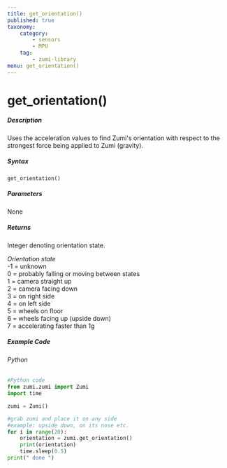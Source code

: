 ```yaml
---
title: get_orientation()
published: true
taxonomy:
    category:
        - sensors
        - MPU
    tag:
        - zumi-library
menu: get_orientation()
---
```


# get_orientation()

##### Description
Uses the acceleration values to find Zumi's orientation with respect to the strongest force being applied to Zumi (gravity).

##### Syntax
```get_orientation()```<br />

##### Parameters
None

##### Returns
Integer denoting orientation state.<br />

*Orientation state* <br />
-1 = unknown<br />
 0 = probably falling or moving between states<br />
 1 = camera straight up<br />
 2 = camera facing down<br />
 3 = on right side<br />
 4 = on left side<br />
 5 = wheels on floor<br />
 6 = wheels facing up (upside down)<br />
 7 = accelerating faster than 1g<br />

##### Example Code
###### Python
```python
#Python code
from zumi.zumi import Zumi
import time

zumi = Zumi()

#grab zumi and place it on any side 
#example: upside down, on its nose etc.
for i in range(20):
    orientation = zumi.get_orientation()
    print(orientation)
    time.sleep(0.5)
print(" done ")

```